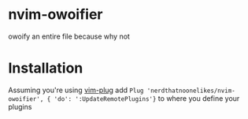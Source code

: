 # nvim-owoifier

owoify an entire file because why not

# Installation

Assuming you're using [vim-plug](https://github.com/junegunn/vim-plug)
add `Plug 'nerdthatnoonelikes/nvim-owoifier', { 'do': ':UpdateRemotePlugins'}` to where you define your plugins
